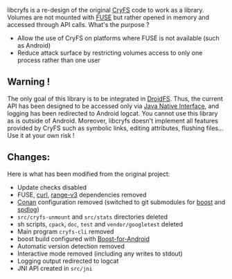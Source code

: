 libcryfs is a re-design of the original [CryFS](https://github.com/cryfs/cryfs) code to work as a library. Volumes are not mounted with [FUSE](https://www.kernel.org/doc/html/latest/filesystems/fuse.html) but rather opened in memory and accessed through API calls. What's the purpose ?
- Allow the use of CryFS on platforms where FUSE is not available (such as Android)
- Reduce attack surface by restricting volumes access to only one process rather than one user

## Warning !
The only goal of this library is to be integrated in [DroidFS](https://forge.chapril.org/hardcoresushi/DroidFS). Thus, the current API has been designed to be accessed only via [Java Native Interface](https://docs.oracle.com/javase/8/docs/technotes/guides/jni), and logging has been redirected to Android logcat. You cannot use this library as is outside of Android. Moreover, libcryfs doesn't implement all features provided by CryFS such as symbolic links, editing attributes, flushing files... Use it at your own risk !

## Changes:
Here is what has been modified from the original project:
- Update checks disabled
- FUSE, [curl](https://curl.se), [range-v3](https://github.com/ericniebler/range-v3) dependencies removed
- [Conan](https://conan.io) configuration removed (switched to git submodules for [boost](https://www.boost.org) and [spdlog](https://github.com/gabime/spdlog))
- `src/cryfs-unmount` and `src/stats` directories deleted
- sh scripts, `cpack`, `doc`, `test` and `vendor/googletest` deleted
- Main program `cryfs-cli` removed
- boost build configured with [Boost-for-Android](https://github.com/moritz-wundke/Boost-for-Android)
- Automatic version detection removed
- Interactive mode removed (including any writes to stdout)
- Logging output redirected to logcat
- JNI API created in `src/jni`
